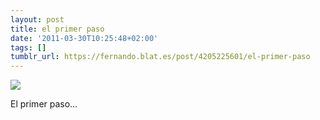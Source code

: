 ```yaml
---
layout: post
title: el primer paso
date: '2011-03-30T10:25:48+02:00'
tags: []
tumblr_url: https://fernando.blat.es/post/4205225601/el-primer-paso
---
```

 ![](/tumblr_files/tumblr_liv3f1dGM61qz4y16o1_640.jpg)  

El primer paso…
